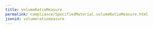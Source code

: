 ```yaml
---
title: volumeRatioMeasure
permalink: compliance/SpecifiedMaterial.volumeRatioMeasure.html
jsonid: volumeratiomeasure
---
```

